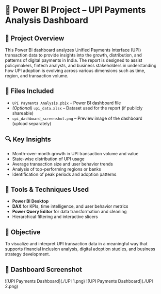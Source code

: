 # 💸 Power BI Project – UPI Payments Analysis Dashboard

## 📝 Project Overview
This Power BI dashboard analyzes Unified Payments Interface (UPI) transaction data to provide insights into the growth, distribution, and patterns of digital payments in India. The report is designed to assist policymakers, fintech analysts, and business stakeholders in understanding how UPI adoption is evolving across various dimensions such as time, region, and transaction volume.

## 📁 Files Included
- `UPI Payments Analysis.pbix` – Power BI dashboard file
- *(Optional)* `upi_data.xlsx` – Dataset used for the report (if publicly shareable)
- `upi_dashboard_screenshot.png` – Preview image of the dashboard (upload separately)

## 🔍 Key Insights
- Month-over-month growth in UPI transaction volume and value  
- State-wise distribution of UPI usage  
- Average transaction size and user behavior trends  
- Analysis of top-performing regions or banks  
- Identification of peak periods and adoption patterns

## 🔧 Tools & Techniques Used
- **Power BI Desktop**
- **DAX** for KPIs, time intelligence, and user behavior metrics
- **Power Query Editor** for data transformation and cleaning
- Hierarchical filtering and interactive slicers

## 🎯 Objective
To visualize and interpret UPI transaction data in a meaningful way that supports financial inclusion analysis, digital adoption studies, and business strategy development.

## 📸 Dashboard Screenshot
![UPI Payments Dashboard](./UPI 1.png)
![UPI Payments Dashboard](./UPI 2.png)
